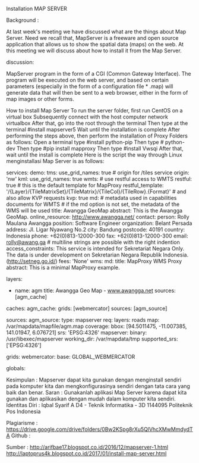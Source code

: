 Installation MAP SERVER


Background :

At last week's meeting we have discussed what are the things about Map Server. Need we recall that, MapServer is a freeware and open source application that allows us to show the spatial data (maps) on the web. At this meeting we will discuss about how to install it from the Map Server.

discussion:

MapServer program in the form of a CGI (Common Gateway Interface). The program will be executed on the web server, and based on certain parameters (especially in the form of a configuration file * .map) will generate data that will then be sent to a web browser, either in the form of map images or other forms.

How to install Map Server
To run the server folder, first run CentOS on a virtual box
Subsequently connect with the host computer network virtualbox
After that, go into the root through the terminal
Then type at the terminal #install mapserver5
Wait until the installation is complete
After performing the steps above, then perform the installation of Proxy Folders as follows:
Open a terminal type #install python-pip
Then type # python-dev
Then type #pip install mapproxy
Then type #install Vwsqi
After that, wait until the install is complete
Here is the script the way through Linux menginstallasi Map Server is as follows:

services:
  demo:
  tms:
    use_grid_names: true
    # origin for /tiles service
    origin: 'nw'
  kml:
      use_grid_names: true
  wmts:
    # use restful access to WMTS
    restful: true
    # this is the default template for MapProxy
    restful_template: '/{Layer}/{TileMatrixSet}/{TileMatrix}/{TileCol}/{TileRow}.{Format}'
    # and also allow KVP requests
    kvp: true
    md:
      # metadata used in capabilities documents for WMTS
      # if the md option is not set, the metadata of the WMS will be used
      title: Awangga GeoMap
      abstract: This is the Awangga GeoMap.
      online_resource: http://www.awangga.net/
      contact:
        person: Rolly Maulana Awangga
        position: Software Engineer
        organization: Belant Persada
        address: Jl. Ligar Nyawang No.2
        city: Bandung
        postcode: 40191
        country: Indonesia
        phone: +62(0)813-12000-300
        fax: +62(0)813-12000-300
        email: rolly@awang.ga
      # multiline strings are possible with the right indention
      access_constraints:
        This service is intended for Sekretariat Negara Only.
        The data is under development on Sekretarian Negara Republik Indonesia.
        (http://setneg.go.id/)
      fees: 'None'
  wms:
    md:
      title: MapProxy WMS Proxy
      abstract: This is a minimal MapProxy example.

layers:
  - name: agm
    title: Awangga Geo Map - www.awangga.net
    sources: [agm_cache]

caches:
  agm_cache:
    grids: [webmercator]
    sources: [agm_source]

sources:
  agm_source:
    type: mapserver
    req:
      layers: roads
      map: /var/mapdata/mapfile/agm.map
    coverage:
      bbox: [94.5011475, -11.007385, 141.01947, 6.076721]
      srs: 'EPSG:4326'
    mapserver:
      binary: /usr/libexec/mapserver
      working_dir: /var/mapdata/tmp
    supported_srs: ['EPSG:4326']

grids:
    webmercator:
        base: GLOBAL_WEBMERCATOR

globals: 

Kesimpulan :
Mapserver dapat kita gunakan dengan menginstall sendiri pada komputer kita dan mengkonfigurasinya sendiri dengan tata cara yang baik dan benar.
Saran :
Gunakanlah aplikasi Map Server karena dapat kita gunakan dan aplikasikan dengan mudah dalam komputer kita sendiri. 
Identitas Diri :
Iqbal Syarif A
D4 - Teknik Informatika - 3D
1144095
Politeknik Pos Indonesia

Plagiarisme :
https://drive.google.com/drive/folders/0Bw2KSpg8rXu5QlVhcXMwMmdydTA
Github :

Sumber :
http://arifbae17.blogspot.co.id/2016/12/mapserver-1.html
http://laptoprus4k.blogspot.co.id/2017/01/install-map-server.html
